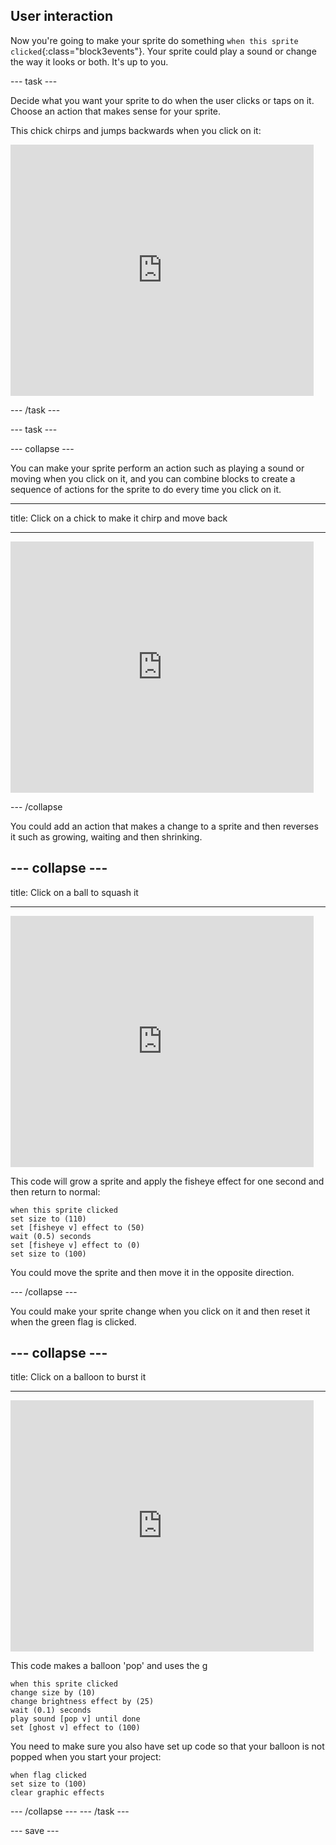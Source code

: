 ## User interaction

Now you're going to make your sprite do something `when this sprite clicked`{:class="block3events"}. Your sprite could play a sound or change the way it looks or both. It's up to you. 

--- task ---

Decide what you want your sprite to do when the user clicks or taps on it. Choose an action that makes sense for your sprite. 

This chick chirps and jumps backwards when you click on it:

<div class="scratch-preview">
  <iframe src="https://scratch.mit.edu/projects/435649420/embed" allowtransparency="true" width="485" height="402" frameborder="0" scrolling="no" allowfullscreen></iframe>
</div>

--- /task ---


--- task ---

--- collapse ---

You can make your sprite perform an action such as playing a sound or moving when you click on it, and you can combine blocks to create a sequence of actions for the sprite to do every time you click on it. 

--- 

title: Click on a chick to make it chirp and move back

---

<div class="scratch-preview">
  <iframe src="https://scratch.mit.edu/projects/435649420/embed" allowtransparency="true" width="485" height="402" frameborder="0" scrolling="no" allowfullscreen></iframe>
</div>


--- /collapse

You could add an action that makes a change to a sprite and then reverses it such as growing, waiting and then shrinking. 

--- collapse ---
---

title: Click on a ball to squash it

---

<div class="scratch-preview">
  <iframe src="https://scratch.mit.edu/projects/435723273/embed" allowtransparency="true" width="485" height="402" frameborder="0" scrolling="no" allowfullscreen></iframe>
</div>

This code will grow a sprite and apply the fisheye effect for one second and then return to normal:

```blocks3
when this sprite clicked
set size to (110)
set [fisheye v] effect to (50)
wait (0.5) seconds
set [fisheye v] effect to (0)
set size to (100)
```

You could move the sprite and then move it in the opposite direction. 

--- /collapse ---

You could make your sprite change when you click on it and then reset it when the green flag is clicked. 

--- collapse ---
---

title: Click on a balloon to burst it

---

<div class="scratch-preview">
  <iframe src="https://scratch.mit.edu/projects/435725465/embed" allowtransparency="true" width="485" height="402" frameborder="0" scrolling="no" allowfullscreen></iframe>
</div>

This code makes a balloon 'pop' and uses the g
```blocks3
when this sprite clicked
change size by (10)
change brightness effect by (25)
wait (0.1) seconds
play sound [pop v] until done
set [ghost v] effect to (100)
```

You need to make sure you also have set up code so that your balloon is not popped when you start your project:

```blocks3
when flag clicked
set size to (100)
clear graphic effects
```

--- /collapse ---
--- /task ---

--- save ---
